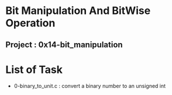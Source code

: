 # Bit Manipulation And BitWise Operation
## Project : 0x14-bit_manipulation

# List of Task
- 0-binary_to_unit.c : convert a binary number to an unsigned int
